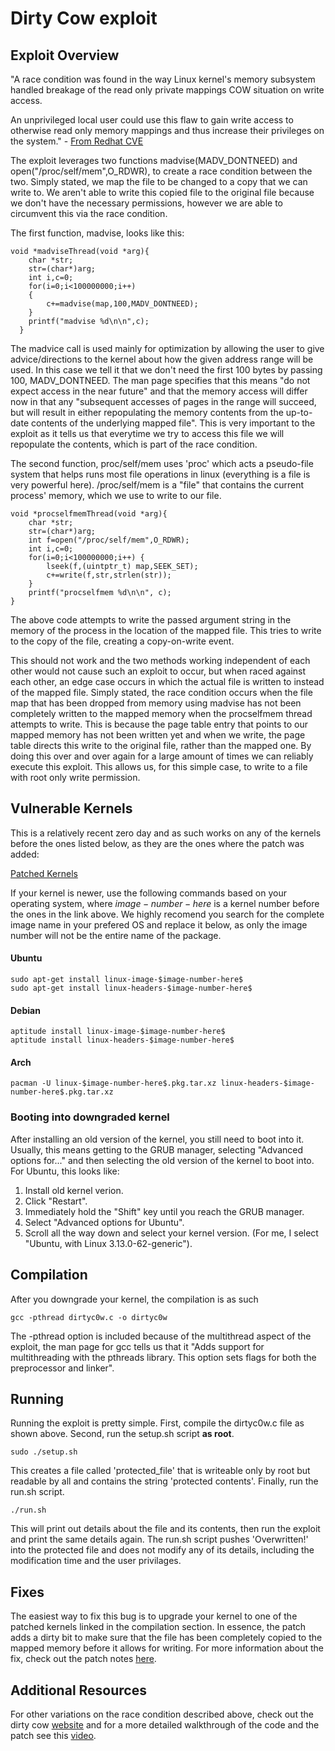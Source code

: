 
# Dirty Cow exploit

## Exploit Overview
"A race condition was found in the way Linux kernel's memory subsystem
handled breakage of the read only private mappings COW situation on
write access.

An unprivileged local user could use this flaw to gain
write access to otherwise read only memory mappings and thus increase
their privileges on the system." - [From Redhat CVE](https://bugzilla.redhat.com/show_bug.cgi?id=1384344#)

The exploit leverages two functions madvise(MADV_DONTNEED) and open("/proc/self/mem",O_RDWR), to create a race condition between the two. Simply stated, we map the file to be changed to a copy that we can write to. We aren't able to write this copied file to the original file because we don't have the necessary permissions, however we are able to circumvent this via the race condition.

The first function, madvise, looks like this:

```
void *madviseThread(void *arg){
    char *str;
    str=(char*)arg;
    int i,c=0;
    for(i=0;i<100000000;i++)
    {
        c+=madvise(map,100,MADV_DONTNEED);
    }
    printf("madvise %d\n\n",c);
  }
```
The madvice call is used mainly for optimization by allowing the user to give advice/directions to the kernel about how the given address range will be used. In this case we tell it that we don't need the first 100 bytes by passing 100, MADV_DONTNEED. The man page specifies that this means "do not expect access in the near future" and that the memory access will differ now in that any "subsequent accesses of pages in the range will succeed, but will result in either repopulating the memory contents from the up-to-date contents of the underlying mapped file". This is very important to the exploit as it tells us that everytime we try to access this file we will repopulate the contents, which is part of the race condition.

The second function, proc/self/mem uses 'proc' which acts a pseudo-file system that helps runs most file operations in linux (everything is a file is very powerful here). /proc/self/mem is a "file" that contains the current process' memory, which we use to write to our file.

```
void *procselfmemThread(void *arg){
    char *str;
    str=(char*)arg;
    int f=open("/proc/self/mem",O_RDWR);
    int i,c=0;
    for(i=0;i<100000000;i++) {
        lseek(f,(uintptr_t) map,SEEK_SET);
        c+=write(f,str,strlen(str));
    }
    printf("procselfmem %d\n\n", c);
}
```
The above code attempts to write the passed argument string in the memory of the process in the location of the mapped file. This tries to write to the copy of the file, creating a copy-on-write event. 

This should not work and the two methods working independent of each other would not cause such an exploit to occur, but when raced against each other, an edge case occurs in which the actual file is written to instead of the mapped file. Simply stated, the race condition occurs when the file map that has been dropped from memory using madvise has not been completely written to the mapped memory when the procselfmem thread attempts to write. This is because the page table entry that points to our mapped memory has not been written yet and when we write, the page table directs this write to the original file, rather than the mapped one. By doing this over and over again for a large amount of times we can reliably execute this exploit. This allows us, for this simple case, to write to a file with root only write permission.

## Vulnerable Kernels

This is a relatively recent zero day and as such works on any of the kernels before the ones listed below, as they are the ones where the patch was added:

[Patched Kernels](https://github.com/dirtycow/dirtycow.github.io/wiki/Patched-Kernel-Versions)

If your kernel is newer, use the following commands based on your operating system, where $image-number-here$ is a kernel number before the ones in the link above. We highly recomend you search for the complete image name in your prefered OS and replace it below, as only the image number will not be the entire name of the package.

#### Ubuntu
```
sudo apt-get install linux-image-$image-number-here$
sudo apt-get install linux-headers-$image-number-here$
```
#### Debian
```
aptitude install linux-image-$image-number-here$
aptitude install linux-headers-$image-number-here$
```
#### Arch
```
pacman -U linux-$image-number-here$.pkg.tar.xz linux-headers-$image-number-here$.pkg.tar.xz
```

### Booting into downgraded kernel

After installing an old version of the kernel, you still need to boot into it. Usually, this means getting to the GRUB manager, selecting "Advanced options for..." and then selecting the old version of the kernel to boot into. For Ubuntu, this looks like:

1. Install old kernel verion.
2. Click "Restart".
3. Immediately hold the "Shift" key until you reach the GRUB manager.
4. Select "Advanced options for Ubuntu".
5. Scroll all the way down and select your kernel version. (For me, I select "Ubuntu, with Linux 3.13.0-62-generic").

## Compilation

After you downgrade your kernel, the compilation is as such

```
gcc -pthread dirtyc0w.c -o dirtyc0w
```
The -pthread option is included because of the multithread aspect of the exploit, the man page for gcc tells us that it "Adds support for multithreading with the pthreads library. This option sets flags for both the preprocessor and linker".

## Running

Running the exploit is pretty simple. First, compile the dirtyc0w.c file as shown above.
Second, run the setup.sh script **as root**.
```
sudo ./setup.sh
```
This creates a file called 'protected_file' that is writeable only by root but readable by all and contains the string 'protected contents'. Finally, run the run.sh script.
```
./run.sh
```
This will print out details about the file and its contents, then run the exploit and print the same details again. The run.sh script pushes 'Overwritten!' into the protected file and does not modify any of its details, including the modification time and the user privilages.

## Fixes

The easiest way to fix this bug is to upgrade your kernel to one of the patched kernels linked in the compilation section. In essence, the patch adds a dirty bit to make sure that the file has been completely copied to the mapped memory before it allows for writing. For more information about the fix, check out the patch notes [here](https://git.kernel.org/cgit/linux/kernel/git/torvalds/linux.git/commit/?id=19be0eaffa3ac7d8eb6784ad9bdbc7d67ed8e619).

## Additional Resources

For other variations on the race condition described above, check out the dirty cow [website](https://dirtycow.ninja/) and for a more detailed walkthrough of the code and the patch see this [video](https://www.youtube.com/watch?v=kEsshExn7aE).
